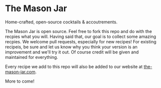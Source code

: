 The Mason Jar
===========

Home-crafted, open-source cocktails & accoutrements.

The Mason Jar is open source. Feel free to fork this repo and do with the recpies what you will. Having said that, our goal is to collect some amazing recpies. We welcome pull requests, especially for new recipes! For existing recipeis, be sure and let us know why you think your version is an improvement and we'll try it out.  Of course credit will be given and maintained for everything.

Every recipe we add to this repo will also be added to our website at [the-mason-jar.com](http://www.the-mason-jar.com).

More to come!
